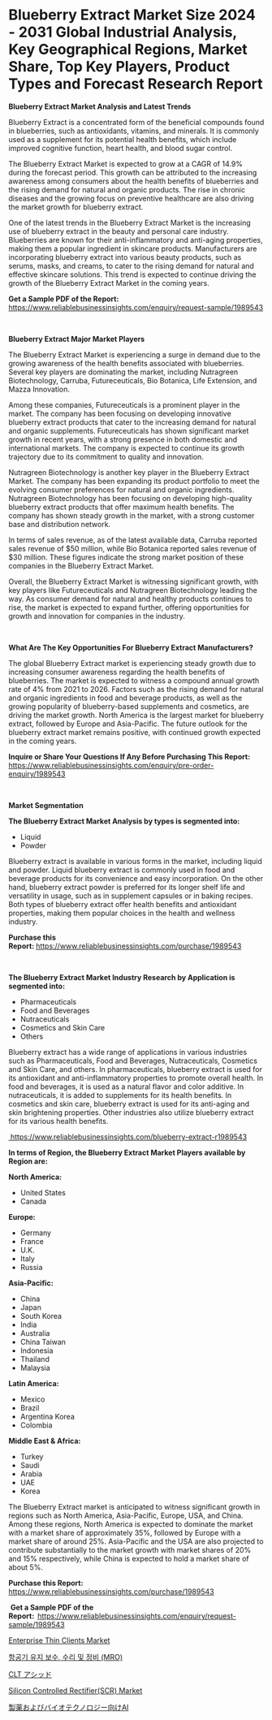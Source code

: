 <p><h1>Blueberry Extract Market Size 2024 - 2031 Global Industrial Analysis, Key Geographical Regions, Market Share, Top Key Players, Product Types and Forecast Research Report</h1></p><p><strong>Blueberry Extract Market Analysis and Latest Trends</strong></p>
<p><p>Blueberry Extract is a concentrated form of the beneficial compounds found in blueberries, such as antioxidants, vitamins, and minerals. It is commonly used as a supplement for its potential health benefits, which include improved cognitive function, heart health, and blood sugar control.</p><p>The Blueberry Extract Market is expected to grow at a CAGR of 14.9% during the forecast period. This growth can be attributed to the increasing awareness among consumers about the health benefits of blueberries and the rising demand for natural and organic products. The rise in chronic diseases and the growing focus on preventive healthcare are also driving the market growth for blueberry extract.</p><p>One of the latest trends in the Blueberry Extract Market is the increasing use of blueberry extract in the beauty and personal care industry. Blueberries are known for their anti-inflammatory and anti-aging properties, making them a popular ingredient in skincare products. Manufacturers are incorporating blueberry extract into various beauty products, such as serums, masks, and creams, to cater to the rising demand for natural and effective skincare solutions. This trend is expected to continue driving the growth of the Blueberry Extract Market in the coming years.</p></p>
<p><strong>Get a Sample PDF of the Report:&nbsp;</strong> <a href="https://www.reliablebusinessinsights.com/enquiry/request-sample/1989543">https://www.reliablebusinessinsights.com/enquiry/request-sample/1989543</a></p>
<p>&nbsp;</p>
<p><strong>Blueberry Extract Major Market Players</strong></p>
<p><p>The Blueberry Extract Market is experiencing a surge in demand due to the growing awareness of the health benefits associated with blueberries. Several key players are dominating the market, including Nutragreen Biotechnology, Carruba, Futureceuticals, Bio Botanica, Life Extension, and Mazza Innovation.</p><p>Among these companies, Futureceuticals is a prominent player in the market. The company has been focusing on developing innovative blueberry extract products that cater to the increasing demand for natural and organic supplements. Futureceuticals has shown significant market growth in recent years, with a strong presence in both domestic and international markets. The company is expected to continue its growth trajectory due to its commitment to quality and innovation.</p><p>Nutragreen Biotechnology is another key player in the Blueberry Extract Market. The company has been expanding its product portfolio to meet the evolving consumer preferences for natural and organic ingredients. Nutragreen Biotechnology has been focusing on developing high-quality blueberry extract products that offer maximum health benefits. The company has shown steady growth in the market, with a strong customer base and distribution network.</p><p>In terms of sales revenue, as of the latest available data, Carruba reported sales revenue of $50 million, while Bio Botanica reported sales revenue of $30 million. These figures indicate the strong market position of these companies in the Blueberry Extract Market.</p><p>Overall, the Blueberry Extract Market is witnessing significant growth, with key players like Futureceuticals and Nutragreen Biotechnology leading the way. As consumer demand for natural and healthy products continues to rise, the market is expected to expand further, offering opportunities for growth and innovation for companies in the industry.</p></p>
<p>&nbsp;</p>
<p><strong>What Are The Key Opportunities For Blueberry Extract Manufacturers?</strong></p>
<p><p>The global Blueberry Extract market is experiencing steady growth due to increasing consumer awareness regarding the health benefits of blueberries. The market is expected to witness a compound annual growth rate of 4% from 2021 to 2026. Factors such as the rising demand for natural and organic ingredients in food and beverage products, as well as the growing popularity of blueberry-based supplements and cosmetics, are driving the market growth. North America is the largest market for blueberry extract, followed by Europe and Asia-Pacific. The future outlook for the blueberry extract market remains positive, with continued growth expected in the coming years.</p></p>
<p><strong>Inquire or Share Your Questions If Any Before Purchasing This Report:</strong> <a href="https://www.reliablebusinessinsights.com/enquiry/pre-order-enquiry/1989543">https://www.reliablebusinessinsights.com/enquiry/pre-order-enquiry/1989543</a></p>
<p>&nbsp;</p>
<p><strong>Market Segmentation</strong></p>
<p><strong>The Blueberry Extract Market Analysis by types is segmented into:</strong></p>
<p><ul><li>Liquid</li><li>Powder</li></ul></p>
<p><p>Blueberry extract is available in various forms in the market, including liquid and powder. Liquid blueberry extract is commonly used in food and beverage products for its convenience and easy incorporation. On the other hand, blueberry extract powder is preferred for its longer shelf life and versatility in usage, such as in supplement capsules or in baking recipes. Both types of blueberry extract offer health benefits and antioxidant properties, making them popular choices in the health and wellness industry.</p></p>
<p><strong>Purchase this Report:&nbsp;</strong><a href="https://www.reliablebusinessinsights.com/purchase/1989543">https://www.reliablebusinessinsights.com/purchase/1989543</a></p>
<p>&nbsp;</p>
<p><strong>The Blueberry Extract Market Industry Research by Application is segmented into:</strong></p>
<p><ul><li>Pharmaceuticals</li><li>Food and Beverages</li><li>Nutraceuticals</li><li>Cosmetics and Skin Care</li><li>Others</li></ul></p>
<p><p>Blueberry extract has a wide range of applications in various industries such as Pharmaceuticals, Food and Beverages, Nutraceuticals, Cosmetics and Skin Care, and others. In pharmaceuticals, blueberry extract is used for its antioxidant and anti-inflammatory properties to promote overall health. In food and beverages, it is used as a natural flavor and color additive. In nutraceuticals, it is added to supplements for its health benefits. In cosmetics and skin care, blueberry extract is used for its anti-aging and skin brightening properties. Other industries also utilize blueberry extract for its various health benefits.</p></p>
<p><a href="https://www.reliablebusinessinsights.com/blueberry-extract-r1989543">&nbsp;https://www.reliablebusinessinsights.com/blueberry-extract-r1989543</a></p>
<p><strong>In terms of Region, the Blueberry Extract Market Players available by Region are:</strong></p>
<p>
    <p> <strong> North America: </strong>
        <ul>
            <li>United States</li>
            <li>Canada</li>
        </ul>
        </p> 
    <p> <strong> Europe: </strong>
        <ul>
            <li>Germany</li>
            <li>France</li>
            <li>U.K.</li>
            <li>Italy</li>
            <li>Russia</li>
        </ul>
        </p> 
    <p> <strong> Asia-Pacific: </strong>
        <ul>
            <li>China</li>
            <li>Japan</li>
            <li>South Korea</li>
            <li>India</li>
            <li>Australia</li>
            <li>China Taiwan</li>
            <li>Indonesia</li>
            <li>Thailand</li>
            <li>Malaysia</li>
        </ul>
        </p> 
    <p> <strong> Latin America: </strong>
        <ul>
            <li>Mexico</li>
            <li>Brazil</li>
            <li>Argentina Korea</li>
            <li>Colombia</li>
        </ul>
        </p> 
    <p> <strong> Middle East & Africa: </strong>
        <ul>
            <li>Turkey</li>
            <li>Saudi</li>
            <li>Arabia</li>
            <li>UAE</li>
            <li>Korea</li>
        </ul>
    </p>
    </p>
<p><p>The Blueberry Extract market is anticipated to witness significant growth in regions such as North America, Asia-Pacific, Europe, USA, and China. Among these regions, North America is expected to dominate the market with a market share of approximately 35%, followed by Europe with a market share of around 25%. Asia-Pacific and the USA are also projected to contribute substantially to the market growth with market shares of 20% and 15% respectively, while China is expected to hold a market share of about 5%.</p></p>
<p><strong>Purchase this Report: </strong><a href="https://www.reliablebusinessinsights.com/purchase/1989543">https://www.reliablebusinessinsights.com/purchase/1989543</a></p>
<p>&nbsp;<strong>Get a Sample PDF of the Report:&nbsp;&nbsp;</strong><a href="https://www.reliablebusinessinsights.com/enquiry/request-sample/1989543">https://www.reliablebusinessinsights.com/enquiry/request-sample/1989543</a></p>
<p><strong></strong></p>
<p><p><a href="https://github.com/LeilaniWyman2021/Market-Research-Report-List-1/blob/main/enterprise-thin-clients-market.md">Enterprise Thin Clients Market</a></p><p><a href="https://medium.com/@ronnyreilly2022/%ED%95%AD%EA%B3%B5%EA%B8%B0-%EC%9C%A0%EC%A7%80%EB%B3%B4%EC%88%98-%EC%88%98%EB%A6%AC-%EB%B0%8F-%EC%9E%AC%EC%84%A4%EA%B3%84-mro-%EC%8B%9C%EC%9E%A5-%EA%B7%9C%EB%AA%A8-%EC%A0%90%EC%9C%A0%EC%9C%A8-%EB%B0%8F-%ED%8A%B8%EB%A0%8C%EB%93%9C-%EB%B6%84%EC%84%9D-%EB%B3%B4%EA%B3%A0%EC%84%9C-%EC%A0%9C%ED%92%88-%EC%97%94%EC%A7%84-%EC%84%A0-%EA%B8%B0%EC%B2%B4-%EA%B8%B0%ED%83%80-%EB%B6%80%ED%92%88-%EB%B0%8F-%EC%84%B8%EA%B7%B8%EB%A8%BC%ED%8A%B8-%EC%98%88%EC%B8%A1-2024-2031-ddb5ce5cbafe">항공기 유지 보수, 수리 및 정비 (MRO)</a></p><p><a href="https://medium.com/@mt14785/%E3%82%B0%E3%83%AD%E3%83%BC%E3%83%90%E3%83%ABclt%E9%85%B8%E5%B8%82%E5%A0%B4%E3%81%AE%E7%B7%8F%E5%90%88%E5%88%86%E6%9E%90-%E6%88%90%E9%95%B7%E3%83%88%E3%83%AC%E3%83%B3%E3%83%89%E3%81%A8%E5%B8%82%E5%A0%B4%E4%BA%88%E6%B8%AC-2024%E5%B9%B4-2031%E5%B9%B4-d0e8061508a8">CLT アシッド</a></p><p><a href="https://github.com/okotobwrhuteie/Market-Research-Report-List-3/blob/main/silicon-controlled-rectifierscr-market.md">Silicon Controlled Rectifier(SCR) Market</a></p><p><a href="https://medium.com/@hopedjones22024/%E8%A3%BD%E8%96%AC%E3%81%8A%E3%82%88%E3%81%B3%E3%83%90%E3%82%A4%E3%82%AA%E3%83%86%E3%82%AF%E3%83%8E%E3%83%AD%E3%82%B8%E3%83%BC%E5%90%91%E3%81%91ai%E5%B8%82%E5%A0%B4%E3%81%AE%E8%A6%8F%E6%A8%A1-%E3%82%B7%E3%82%A7%E3%82%A2-%E3%83%88%E3%83%AC%E3%83%B3%E3%83%89%E5%88%86%E6%9E%90%E3%83%AC%E3%83%9D%E3%83%BC%E3%83%88-%E8%A3%BD%E5%93%81%E5%88%A5-%E3%83%87%E3%82%A3%E3%83%BC%E3%83%97%E3%83%A9%E3%83%BC%E3%83%8B%E3%83%B3%E3%82%B0-%E3%83%93%E3%83%83%E3%82%B0%E3%83%87%E3%83%BC%E3%82%BF-%E7%94%BB%E5%83%8F%E6%A4%9C%E5%87%BA-%E3%81%9D%E3%81%AE%E4%BB%96-%E3%81%8A%E3%82%88%E3%81%B3%E3%82%BB%E3%82%B0%E3%83%A1%E3%83%B3%E3%83%88%E4%BA%88%E6%B8%AC-2024%E5%B9%B4%E3%81%8B%E3%82%892031%E5%B9%B4%E3%81%BE%E3%81%A7-a448a0f67074">製薬およびバイオテクノロジー向けAI</a></p></p>